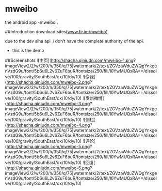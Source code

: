 # mweibo
the android app -mweibo .


##Introduction
download sites(www.fir.im/mweibo)

due to the dev sina api ,i don't have the complete authority of the api.
* this is the demo


##Screenshots
![主页](http://shacha.qiniudn.com/mweibo-1.png? imageView2/2/w/200/h/350/q/75|watermark/2/text/ZGVzaWduZWQgYnkgenVzdG9u/font/5b6u6L2v6ZuF6buR/fontsize/250/fill/I0YwMUQxRA==/dissolve/100/gravity/SouthEast/dx/10/dy/10)
![@我](http://shacha.qiniudn.com/mweibo-2.png? imageView2/2/w/200/h/350/q/75|watermark/2/text/ZGVzaWduZWQgYnkgenVzdG9u/font/5b6u6L2v6ZuF6buR/fontsize/250/fill/I0YwMUQxRA==/dissolve/100/gravity/SouthEast/dx/10/dy/10)
![发新微博](http://shacha.qiniudn.com/mweibo-3.png? imageView2/2/w/200/h/350/q/75|watermark/2/text/ZGVzaWduZWQgYnkgenVzdG9u/font/5b6u6L2v6ZuF6buR/fontsize/250/fill/I0YwMUQxRA==/dissolve/100/gravity/SouthEast/dx/10/dy/10)
![侧栏](http://shacha.qiniudn.com/mweibo-4.png? imageView2/2/w/200/h/350/q/75|watermark/2/text/ZGVzaWduZWQgYnkgenVzdG9u/font/5b6u6L2v6ZuF6buR/fontsize/250/fill/I0YwMUQxRA==/dissolve/100/gravity/SouthEast/dx/10/dy/10)
![评论](http://shacha.qiniudn.com/mweibo-5.png? imageView2/2/w/200/h/350/q/75|watermark/2/text/ZGVzaWduZWQgYnkgenVzdG9u/font/5b6u6L2v6ZuF6buR/fontsize/250/fill/I0YwMUQxRA==/dissolve/100/gravity/SouthEast/dx/10/dy/10)
![回复](http://shacha.qiniudn.com/mweibo-6.png? imageView2/2/w/200/h/350/q/75|watermark/2/text/ZGVzaWduZWQgYnkgenVzdG9u/font/5b6u6L2v6ZuF6buR/fontsize/250/fill/I0YwMUQxRA==/dissolve/100/gravity/SouthEast/dx/10/dy/10)
